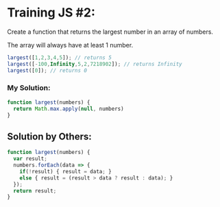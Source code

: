# Training JS #2:

Create a function that returns the largest number in an array of numbers.

The array will always have at least 1 number.

```js
largest([1,2,3,4,5]); // returns 5
largest([-100,Infinity,5,2,7218902]); // returns Infinity
largest([0]); // returns 0
```

### My Solution:
```js
function largest(numbers) {
  return Math.max.apply(null, numbers)
}
```

## Solution by Others:
```js
function largest(numbers) {
  var result;
  numbers.forEach(data => {
    if(!result) { result = data; }
    else { result = (result > data ? result : data); }
  });
  return result;
}
```
